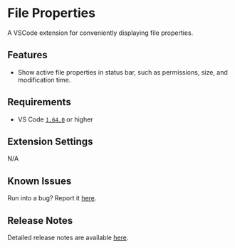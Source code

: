 # File Properties

A VSCode extension for conveniently displaying file properties.

## Features

- Show active file properties in status bar, such as permissions, size, and modification time.

## Requirements

- VS Code [`1.64.0`](https://code.visualstudio.com/updates/v1_64) or higher

## Extension Settings

N/A

## Known Issues

Run into a bug? Report it [here](https://github.com/dsyx/file-properties/issues).

## Release Notes

Detailed release notes are available [here](https://github.com/dsyx/file-properties/releases).
